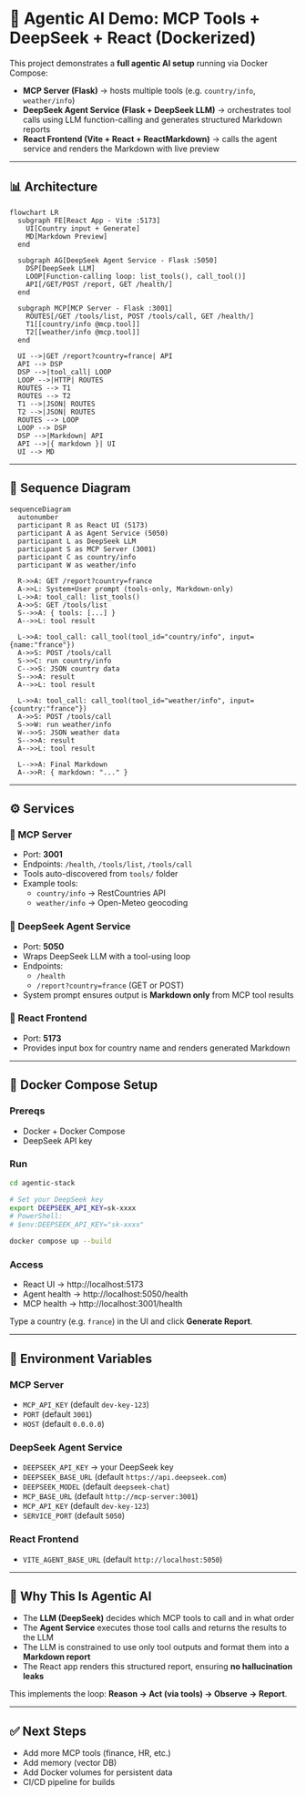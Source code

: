 # 🧠 Agentic AI Demo: MCP Tools + DeepSeek + React (Dockerized)

This project demonstrates a **full agentic AI setup** running via Docker Compose:

- **MCP Server (Flask)** → hosts multiple tools (e.g. `country/info`, `weather/info`)
- **DeepSeek Agent Service (Flask + DeepSeek LLM)** → orchestrates tool calls using LLM function-calling and generates structured Markdown reports
- **React Frontend (Vite + React + ReactMarkdown)** → calls the agent service and renders the Markdown with live preview

---

## 📊 Architecture

```mermaid
flowchart LR
  subgraph FE[React App - Vite :5173]
    UI[Country input + Generate]
    MD[Markdown Preview]
  end

  subgraph AG[DeepSeek Agent Service - Flask :5050]
    DSP[DeepSeek LLM]
    LOOP[Function-calling loop: list_tools(), call_tool()]
    API[/GET/POST /report, GET /health/]
  end

  subgraph MCP[MCP Server - Flask :3001]
    ROUTES[/GET /tools/list, POST /tools/call, GET /health/]
    T1[[country/info @mcp.tool]]
    T2[[weather/info @mcp.tool]]
  end

  UI -->|GET /report?country=france| API
  API --> DSP
  DSP -->|tool_call| LOOP
  LOOP -->|HTTP| ROUTES
  ROUTES --> T1
  ROUTES --> T2
  T1 -->|JSON| ROUTES
  T2 -->|JSON| ROUTES
  ROUTES --> LOOP
  LOOP --> DSP
  DSP -->|Markdown| API
  API -->|{ markdown }| UI
  UI --> MD

```

---

## 🔄 Sequence Diagram

```mermaid
sequenceDiagram
  autonumber
  participant R as React UI (5173)
  participant A as Agent Service (5050)
  participant L as DeepSeek LLM
  participant S as MCP Server (3001)
  participant C as country/info
  participant W as weather/info

  R->>A: GET /report?country=france
  A->>L: System+User prompt (tools-only, Markdown-only)
  L->>A: tool_call: list_tools()
  A->>S: GET /tools/list
  S-->>A: { tools: [...] }
  A-->>L: tool result

  L->>A: tool_call: call_tool(tool_id="country/info", input={name:"france"})
  A->>S: POST /tools/call
  S->>C: run country/info
  C-->>S: JSON country data
  S-->>A: result
  A-->>L: tool result

  L->>A: tool_call: call_tool(tool_id="weather/info", input={country:"france"})
  A->>S: POST /tools/call
  S->>W: run weather/info
  W-->>S: JSON weather data
  S-->>A: result
  A-->>L: tool result

  L-->>A: Final Markdown
  A-->>R: { markdown: "..." }
```

---

## ⚙️ Services

### 🔹 MCP Server
- Port: **3001**
- Endpoints: `/health`, `/tools/list`, `/tools/call`
- Tools auto-discovered from `tools/` folder
- Example tools:
  - `country/info` → RestCountries API
  - `weather/info` → Open-Meteo geocoding

### 🔹 DeepSeek Agent Service
- Port: **5050**
- Wraps DeepSeek LLM with a tool-using loop
- Endpoints:
  - `/health`
  - `/report?country=france` (GET or POST)
- System prompt ensures output is **Markdown only** from MCP tool results

### 🔹 React Frontend
- Port: **5173**
- Provides input box for country name and renders generated Markdown

---

## 🐳 Docker Compose Setup

### Prereqs
- Docker + Docker Compose
- DeepSeek API key

### Run
```bash
cd agentic-stack

# Set your DeepSeek key
export DEEPSEEK_API_KEY=sk-xxxx
# PowerShell:
# $env:DEEPSEEK_API_KEY="sk-xxxx"

docker compose up --build
```

### Access
- React UI → http://localhost:5173
- Agent health → http://localhost:5050/health
- MCP health → http://localhost:3001/health

Type a country (e.g. `france`) in the UI and click **Generate Report**.

---

## 🔑 Environment Variables

### MCP Server
- `MCP_API_KEY` (default `dev-key-123`)
- `PORT` (default `3001`)
- `HOST` (default `0.0.0.0`)

### DeepSeek Agent Service
- `DEEPSEEK_API_KEY` → your DeepSeek key
- `DEEPSEEK_BASE_URL` (default `https://api.deepseek.com`)
- `DEEPSEEK_MODEL` (default `deepseek-chat`)
- `MCP_BASE_URL` (default `http://mcp-server:3001`)
- `MCP_API_KEY` (default `dev-key-123`)
- `SERVICE_PORT` (default `5050`)

### React Frontend
- `VITE_AGENT_BASE_URL` (default `http://localhost:5050`)

---

## 🧠 Why This Is Agentic AI

- The **LLM (DeepSeek)** decides which MCP tools to call and in what order
- The **Agent Service** executes those tool calls and returns the results to the LLM
- The LLM is constrained to use only tool outputs and format them into a **Markdown report**
- The React app renders this structured report, ensuring **no hallucination leaks**

This implements the loop: **Reason → Act (via tools) → Observe → Report**.

---

## ✅ Next Steps

- Add more MCP tools (finance, HR, etc.)
- Add memory (vector DB)
- Add Docker volumes for persistent data
- CI/CD pipeline for builds
